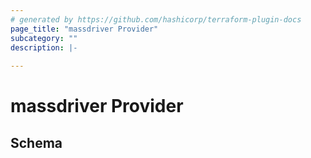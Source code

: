 ```yaml
---
# generated by https://github.com/hashicorp/terraform-plugin-docs
page_title: "massdriver Provider"
subcategory: ""
description: |-
  
---
```


# massdriver Provider





<!-- schema generated by tfplugindocs -->
## Schema
